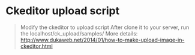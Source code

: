 # Ckeditor upload script
> Modify the ckeditor to upload script
> After clone it to your server, run the localhost/ck_upload/samples/
> More details: http://www.dukaweb.net/2014/01/how-to-make-upload-image-in-ckeditor.html

